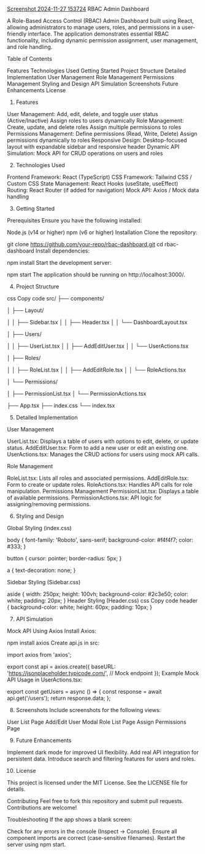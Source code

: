[Screenshot 2024-11-27 153724](https://github.com/user-attachments/assets/f257a962-440c-4334-8b6e-94e1ca300370)
RBAC Admin Dashboard

A Role-Based Access Control (RBAC) Admin Dashboard built using React, allowing administrators to manage users, roles, and permissions in a user-friendly interface. The application demonstrates essential RBAC functionality, including dynamic permission assignment, user management, and role handling.

Table of Contents

Features
Technologies Used
Getting Started
Project Structure
Detailed Implementation
User Management
Role Management
Permissions Management
Styling and Design
API Simulation
Screenshots
Future Enhancements
License

1. Features

User Management:
Add, edit, delete, and toggle user status (Active/Inactive)
Assign roles to users dynamically
Role Management:
Create, update, and delete roles
Assign multiple permissions to roles
Permissions Management:
Define permissions (Read, Write, Delete)
Assign permissions dynamically to roles
Responsive Design:
Desktop-focused layout with expandable sidebar and responsive header
Dynamic API Simulation:
Mock API for CRUD operations on users and roles

2. Technologies Used

Frontend Framework: React (TypeScript)
CSS Framework: Tailwind CSS / Custom CSS
State Management: React Hooks (useState, useEffect)
Routing: React Router (if added for navigation)
Mock API: Axios / Mock data handling

3. Getting Started

Prerequisites
Ensure you have the following installed:

Node.js (v14 or higher)
npm (v6 or higher)
Installation
Clone the repository:


git clone https://github.com/your-repo/rbac-dashboard.git
cd rbac-dashboard
Install dependencies:


npm install
Start the development server:


npm start
The application should be running on http://localhost:3000/.

4. Project Structure

css
Copy code
src/
├── components/

│   ├── Layout/

│   │   ├── Sidebar.tsx
│   │   ├── Header.tsx
│   │   └── DashboardLayout.tsx

│   ├── Users/

│   │   ├── UserList.tsx
│   │   ├── AddEditUser.tsx
│   │   └── UserActions.tsx

│   ├── Roles/

│   │   ├── RoleList.tsx
│   │   ├── AddEditRole.tsx
│   │   └── RoleActions.tsx

│   └── Permissions/

│       ├── PermissionList.tsx
│       └── PermissionActions.tsx

├── App.tsx
├── index.css
└── index.tsx

5. Detailed Implementation

User Management

UserList.tsx: Displays a table of users with options to edit, delete, or update status.
AddEditUser.tsx: Form to add a new user or edit an existing one.
UserActions.tsx: Manages the CRUD actions for users using mock API calls.

Role Management

RoleList.tsx: Lists all roles and associated permissions.
AddEditRole.tsx: Form to create or update roles.
RoleActions.tsx: Handles API calls for role manipulation.
Permissions Management
PermissionList.tsx: Displays a table of available permissions.
PermissionActions.tsx: API logic for assigning/removing permissions.

6. Styling and Design

Global Styling (index.css)

body {
  font-family: 'Roboto', sans-serif;
  background-color: #f4f4f7;
  color: #333;
}

button {
  cursor: pointer;
  border-radius: 5px;
}

a {
  text-decoration: none;
}

Sidebar Styling (Sidebar.css)

aside {
  width: 250px;
  height: 100vh;
  background-color: #2c3e50;
  color: white;
  padding: 20px;
}
Header Styling (Header.css)
css
Copy code
header {
  background-color: white;
  height: 60px;
  padding: 10px;
}

7. API Simulation

Mock API Using Axios
Install Axios:

npm install axios
Create api.js in src:


import axios from 'axios';

export const api = axios.create({
  baseURL: 'https://jsonplaceholder.typicode.com/', // Mock endpoint
});
Example Mock API Usage in UserActions.tsx:


export const getUsers = async () => {
  const response = await api.get('/users');
  return response.data;
};


8. Screenshots
Include screenshots for the following views:

User List Page
Add/Edit User Modal
Role List Page
Assign Permissions Page

9. Future Enhancements

Implement dark mode for improved UI flexibility.
Add real API integration for persistent data.
Introduce search and filtering features for users and roles.

10. License

This project is licensed under the MIT License. See the LICENSE file for details.

Contributing
Feel free to fork this repository and submit pull requests. Contributions are welcome!

Troubleshooting
If the app shows a blank screen:

Check for any errors in the console (Inspect -> Console).
Ensure all component imports are correct (case-sensitive filenames).
Restart the server using npm start.
